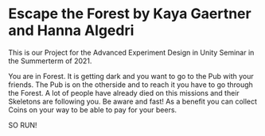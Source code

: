 # Escape the Forest by Kaya Gaertner and Hanna Algedri
This is our Project for the Advanced Experiment Design in Unity Seminar in the Summerterm of 2021. 

You are in Forest. It is getting dark and you want to go to the Pub with your friends. 
The Pub is on the otherside and to reach it you have to go through the Forest. 
A lot of people have already died on this missions and their Skeletons are following you. 
Be aware and fast!
As a benefit you can collect Coins on your way to be able to pay for your beers.  

SO RUN!

